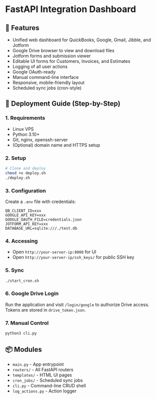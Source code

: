 # FastAPI Integration Dashboard

## 🔧 Features
- Unified web dashboard for QuickBooks, Google, Gmail, Jibble, and Jotform
- Google Drive browser to view and download files
- Jotform forms and submission viewer
- Editable UI forms for Customers, Invoices, and Estimates
- Logging of all user actions
- Google OAuth-ready
- Manual command-line interface
- Responsive, mobile-friendly layout
- Scheduled sync jobs (cron-style)

## 🚀 Deployment Guide (Step-by-Step)

### 1. Requirements
- Linux VPS
- Python 3.10+
- Git, nginx, openssh-server
- (Optional) domain name and HTTPS setup

### 2. Setup
```bash
# Clone and deploy
chmod +x deploy.sh
./deploy.sh
```

### 3. Configuration
Create a `.env` file with credentials:
```env
QB_CLIENT_ID=xxx
GOOGLE_API_KEY=xxx
GOOGLE_OAUTH_FILE=credentials.json
JOTFORM_API_KEY=xxx
DATABASE_URL=sqlite:///./test.db
```

### 4. Accessing
- Open `http://your-server-ip:8000` for UI
- Open `http://your-server-ip/ssh_keys/` for public SSH key

### 5. Sync
```bash
./start_cron.sh
```

### 6. Google Drive Login
Run the application and visit `/login/google` to authorize Drive access. Tokens
are stored in `drive_token.json`.

### 7. Manual Control
```bash
python3 cli.py
```

## 📦 Modules
- `main.py` - App entrypoint
- `routers/` - All FastAPI routers
- `templates/` - HTML UI pages
- `cron_jobs/` - Scheduled sync jobs
- `cli.py` - Command-line CRUD shell
- `log_actions.py` - Action logger
